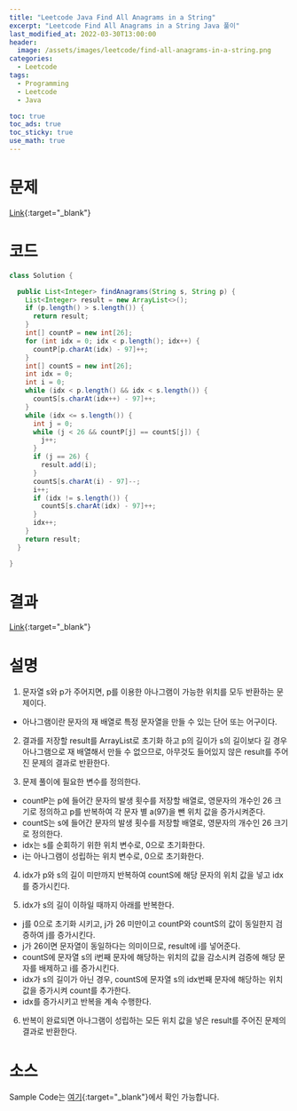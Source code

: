 ```yaml
---
title: "Leetcode Java Find All Anagrams in a String"
excerpt: "Leetcode Find All Anagrams in a String Java 풀이"
last_modified_at: 2022-03-30T13:00:00
header:
  image: /assets/images/leetcode/find-all-anagrams-in-a-string.png
categories:
  - Leetcode
tags:
  - Programming
  - Leetcode
  - Java

toc: true
toc_ads: true
toc_sticky: true
use_math: true
---
```

# 문제
[Link](https://leetcode.com/problems/find-all-anagrams-in-a-string/){:target="_blank"}

# 코드
```java
class Solution {

  public List<Integer> findAnagrams(String s, String p) {
    List<Integer> result = new ArrayList<>();
    if (p.length() > s.length()) {
      return result;
    }
    int[] countP = new int[26];
    for (int idx = 0; idx < p.length(); idx++) {
      countP[p.charAt(idx) - 97]++;
    }
    int[] countS = new int[26];
    int idx = 0;
    int i = 0;
    while (idx < p.length() && idx < s.length()) {
      countS[s.charAt(idx++) - 97]++;
    }
    while (idx <= s.length()) {
      int j = 0;
      while (j < 26 && countP[j] == countS[j]) {
        j++;
      }
      if (j == 26) {
        result.add(i);
      }
      countS[s.charAt(i) - 97]--;
      i++;
      if (idx != s.length()) {
        countS[s.charAt(idx) - 97]++;
      }
      idx++;
    }
    return result;
  }

}
```

# 결과
[Link](https://leetcode.com/submissions/detail/670078444/){:target="_blank"}

# 설명
1. 문자열 s와 p가 주어지면, p를 이용한 아나그램이 가능한 위치를 모두 반환하는 문제이다.
- 아나그램이란 문자의 재 배열로 특정 문자열을 만들 수 있는 단어 또는 어구이다.

2. 결과를 저장할 result를 ArrayList로 초기화 하고 p의 길이가 s의 길이보다 길 경우 아나그램으로 재 배열해서 만들 수 없으므로, 아무것도 들어있지 않은 result를 주어진 문제의 결과로 반환한다.

3. 문제 풀이에 필요한 변수를 정의한다.
- countP는 p에 들어간 문자의 발생 횟수를 저장할 배열로, 영문자의 개수인 26 크기로 정의하고 p를 반복하여 각 문자 별 a(97)을 뺀 위치 값을 증가시켜준다.
- countS는 s에 들어간 문자의 발생 횟수를 저장할 배열로, 영문자의 개수인 26 크기로 정의한다.
- idx는 s를 순회하기 위한 위치 변수로, 0으로 초기화한다.
- i는 아나그램이 성립하는 위치 변수로, 0으로 초기화한다.

4. idx가 p와 s의 길이 미만까지 반복하여 countS에 해당 문자의 위치 값을 넣고 idx를 증가시킨다.

5. idx가 s의 길이 이하일 때까지 아래를 반복한다.
- j를 0으로 초기화 시키고, j가 26 미만이고 countP와 countS의 값이 동일한지 검증하여 j를 증가시킨다.
- j가 26이면 문자열이 동일하다는 의미이므로, result에 i를 넣어준다.
- countS에 문자열 s의 i번째 문자에 해당하는 위치의 값을 감소시켜 검증에 해당 문자를 배제하고 i를 증가시킨다.
- idx가 s의 길이가 아닌 경우, countS에 문자열 s의 idx번째 문자에 해당하는 위치 값을 증가시켜 count를 추가한다.
- idx를 증가시키고 반복을 계속 수행한다.

6. 반복이 완료되면 아나그램이 성립하는 모든 위치 값을 넣은 result를 주어진 문제의 결과로 반환한다.

# 소스
Sample Code는 [여기](https://github.com/GracefulSoul/leetcode/blob/master/src/main/java/gracefulsoul/problems/FindAllAnagramsInAString.java){:target="_blank"}에서 확인 가능합니다.